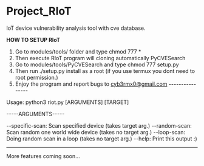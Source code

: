 # Project_RIoT
IoT device vulnerability analysis tool with cve database.

**HOW TO SETUP RIoT**
1) Go to modules/tools/ folder and type chmod 777 *
2) Then execute RIoT program will cloning automatically PyCVESearch
3) Go to modules/tools/PyCVESearch and type chmod 777 setup.py
4) Then run ./setup.py install as a root (if you use termux you dont need to root permission.)
5) Enjoy the program and report bugs to cyb3rmx0@gmail.com
**----------------**

Usage: python3 riot.py [ARGUMENTS] [TARGET]

-----ARGUMENTS-----

--specific-scan: Scan specified device (takes target arg.)
--random-scan: Scan random one world wide device (takes no target arg.)
--loop-scan: Doing random scan in a loop (takes no target arg.)
--help: Print this output :)

--------------------

More features coming soon...
